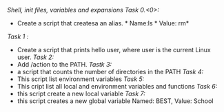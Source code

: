 *Shell, init files, variables and expansions*
*Task 0.<0>:*
   * Create a script that createsa an alias.
         * Name:ls
          * Value: rm*

*Task 1 :*
  * Create a script that prints hello user, where user is the current Linux user.
*Task 2:*
  * Add /action to the PATH.
*Tastk 3:*
  * a script that counts the number of directories in the PATH
*Task 4:*
  * This script list environment variables
*Task 5:*
  * This cript list all local and environment variables and functions
*Task 6:*
  * this script create a new local variable
*Task 7:*
  * this script creates a new global variable Named: BEST, Value: School
